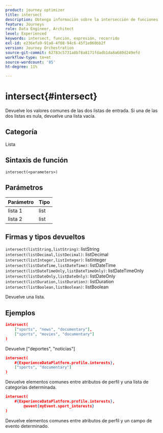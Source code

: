 ```yaml
---
product: journey optimizer
title: intersect
description: Obtenga información sobre la intersección de funciones
feature: Journeys
role: Data Engineer, Architect
level: Experienced
keywords: intersect, función, expresión, recorrido
exl-id: e236efa9-91a8-4f08-94c6-45f1e060bb2f
version: Journey Orchestration
source-git-commit: 62783c5731a8b78a8171fdadb1da8a680d249efd
workflow-type: tm+mt
source-wordcount: '85'
ht-degree: 11%

---
```


# intersect{#intersect}

Devuelve los valores comunes de las dos listas de entrada. Si una de las dos listas es nula, devuelve una lista vacía.

## Categoría

Lista

## Sintaxis de función

`intersect(<parameters>)`

## Parámetros

| Parámetro | Tipo |
|-----------|------------------|
| lista 1 | list |
| lista 2 | list |

## Firmas y tipos devueltos

`intersect(listString,listString)`: listString
`intersect(listDecimal,listDecimal)`: listDecimal
`intersect(listInteger,listInteger)`: listInteger
`intersect(listDateTime,listDateTime)`: listDateTime
`intersect(listDateTimeOnly,listDateTimeOnly)`: listDateTimeOnly
`intersect(listDateOnly,listDateOnly)`: listDateOnly
`intersect(listDuration,listDuration)`: listDuration
`intersect(listBoolean,listBoolean)`: listBoolean

Devuelve una lista.

## Ejemplos

```json
intersect(
    ["sports", "news", "documentary"],
    ["sports", "movies", "documentary"]
)
```

Devuelve [&quot;deportes&quot;, &quot;noticias&quot;]

```json
intersect(
    #{ExperienceDataPlatform.profile.interests},
    ["sports", "documentary"]
)
```

Devuelve elementos comunes entre atributos de perfil y una lista de categorías determinada.

```json
intersect(
    #{ExperienceDataPlatform.profile.interests},
        @event{myEvent.sport_interests}
)
```

Devuelve elementos comunes entre atributos de perfil y un campo de evento determinado.
